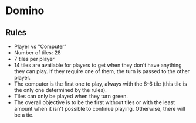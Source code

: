 # Domino

## Rules
* Player vs "Computer"
* Number of tiles: 28
* 7 tiles per player
* 14 tiles are available for players to get when they don't have anything they can play. If they require one of them, the turn is passed to the other player.
* The computer is the first one to play, always with the 6-6 tile (this tile is the only one determined by the rules).
* Tiles can only be played when they turn green.
* The overall objective is to be the first without tiles or with the least amount when it isn't possible to continue playing. Otherwise, there will be a tie.


